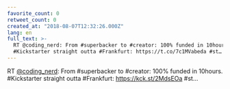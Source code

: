 ```yaml
---
favorite_count: 0
retweet_count: 0
created_at: "2018-08-07T12:32:26.000Z"
lang: en
full_text: >-
  RT @coding_nerd: From #superbacker to #creator: 100% funded in 10hours.
  #Kickstarter straight outta #Frankfurt: https://t.co/7c1MVabeda #st…
---
```


RT [@coding_nerd](https://twitter.com/coding_nerd): From #superbacker to
#creator: 100% funded in 10hours. #Kickstarter straight outta #Frankfurt:
<https://kck.st/2MdsEOa> #st…
